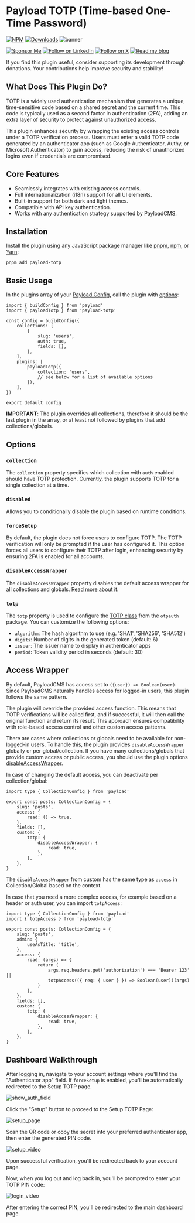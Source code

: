 # Payload TOTP (Time-based One-Time Password)
[![NPM](https://img.shields.io/npm/v/payload-totp)](https://www.npmjs.com/package/payload-totp)
[![Downloads](http://img.shields.io/npm/dm/payload-totp.svg)](https://www.npmjs.com/package/payload-totp)
![banner](https://github.com/user-attachments/assets/631dd9bf-8425-439e-9988-d25b6d5d3f6e)

[![Sponsor Me](https://github.com/user-attachments/assets/c6f96290-58c0-4a5b-ba53-136730d097e9)](https://github.com/sponsors/GeorgeHulpoi)
[![Follow on LinkedIn](https://github.com/user-attachments/assets/01fdc0f0-2642-4444-b978-74c709f1b7bc)](https://www.linkedin.com/in/george-hulpoi/)
[![Follow on X](https://github.com/user-attachments/assets/090656f2-d19d-422e-8c83-99742a39b47a)](https://x.com/GeorgeHulpoi)
[![Read my blog](https://github.com/user-attachments/assets/55ba629a-77b8-4cba-a09b-b63d1c90402b)](https://en.george-hulpoi.dev/blog)

If you find this plugin useful, consider supporting its development through donations. Your contributions help improve security and stability!  


## What Does This Plugin Do?  
TOTP is a widely used authentication mechanism that generates a unique, time-sensitive code based on a shared secret and the current time. This code is typically used as a second factor in authentication (2FA), adding an extra layer of security to protect against unauthorized access.  

This plugin enhances security by wrapping the existing access controls under a TOTP verification process. Users must enter a valid TOTP code generated by an authenticator app (such as Google Authenticator, Authy, or Microsoft Authenticator) to gain access, reducing the risk of unauthorized logins even if credentials are compromised. 

## Core Features
- Seamlessly integrates with existing access controls.
- Full internationalization (i18n) support for all UI elements.
- Built-in support for both dark and light themes.
- Compatible with API key authentication.
- Works with any authentication strategy supported by PayloadCMS.

## Installation
Install the plugin using any JavaScript package manager like [pnpm](https://pnpm.io/), [npm](https://npmjs.com/), or [Yarn](https://yarnpkg.com/):

```terminal
pnpm add payload-totp
```

## Basic Usage
In the plugins array of your [Payload Config](https://payloadcms.com/docs/configuration/overview), call the plugin with [options](#options):

```tsx
import { buildConfig } from 'payload'
import { payloadTotp } from 'payload-totp'

const config = buildConfig({
    collections: [
        {
            slug: 'users',
            auth: true,
            fields: [],
        },
    ],
    plugins: [
        payloadTotp({
            collection: 'users',
            // see below for a list of available options
        }),
    ],
})

export default config
```

__IMPORTANT__: The plugin overrides all collections, therefore it should be the last plugin in the array, or at least not followed by plugins that add collections/globals.

## Options

### `collection`

The `collection` property specifies which collection with `auth` enabled should have TOTP protection. Currently, the plugin supports TOTP for a single collection at a time.

### `disabled`

Allows you to conditionally disable the plugin based on runtime conditions.

### `forceSetup`

By default, the plugin does not force users to configure TOTP. The TOTP verification will only be prompted if the user has configured it. This option forces all users to configure their TOTP after login, enhancing security by ensuring 2FA is enabled for all accounts.

### `disableAccessWrapper`

The `disableAccessWrapper` property disables the default access wrapper for all collections and globals. [Read more about it](#access-wrapper).

### `totp`

The `totp` property is used to configure the [TOTP class](https://hectorm.github.io/otpauth/classes/TOTP.html) from the `otpauth` package. You can customize the following options:

- `algorithm`: The hash algorithm to use (e.g. 'SHA1', 'SHA256', 'SHA512')
- `digits`: Number of digits in the generated token (default: 6)
- `issuer`: The issuer name to display in authenticator apps
- `period`: Token validity period in seconds (default: 30)

## Access Wrapper

By default, PayloadCMS has access set to `({user}) => Boolean(user)`. Since PayloadCMS naturally handles access for logged-in users, this plugin follows the same pattern.

The plugin will override the provided access function. This means that TOTP verifications will be called first, and if successful, it will then call the original function and return its result. This approach ensures compatibility with role-based access control and other custom access patterns.

There are cases where collections or globals need to be available for non-logged-in users. To handle this, the plugin provides `disableAccessWrapper` globally or per global/collection. If you have many collections/globals that provide custom access or public access, you should use the plugin options [disableAccessWrapper](#disableAccessWrapper).

In case of changing the default access, you can deactivate per collection/global:

```tsx
import type { CollectionConfig } from 'payload'

export const posts: CollectionConfig = {
	slug: 'posts',
	access: {
		read: () => true,
	},
	fields: [],
	custom: {
		totp: {
			disableAccessWrapper: {
				read: true,
			},
		},
	},
}
```

The `disableAccessWrapper` from custom has the same type as `access` in Collection/Global based on the context.

In case that you need a more complex access, for example based on a header or auth user, you can import `totpAccess`:

```tsx
import type { CollectionConfig } from 'payload'
import { totpAccess } from 'payload-totp'

export const posts: CollectionConfig = {
	slug: 'posts',
	admin: {
		useAsTitle: 'title',
	},
	access: {
		read: (args) => {
			return (
				args.req.headers.get('authorization') === 'Bearer 123' ||
				totpAccess(({ req: { user } }) => Boolean(user))(args)
			)
		},
	},
	fields: [],
	custom: {
		totp: {
			disableAccessWrapper: {
				read: true,
			},
		},
	},
}
```

## Dashboard Walkthrough

After logging in, navigate to your account settings where you'll find the "Authenticator app" field. If `forceSetup` is enabled, you'll be automatically redirected to the Setup TOTP page.

![show_auth_field](https://github.com/user-attachments/assets/dde679a3-ad9a-422d-a728-576d4ee9271e)

Click the "Setup" button to proceed to the Setup TOTP Page:

![setup_page](https://github.com/user-attachments/assets/48f1283e-d851-4698-8498-859b3da2999f)

Scan the QR code or copy the secret into your preferred authenticator app, then enter the generated PIN code.

![setup_video](https://github.com/user-attachments/assets/0464a574-403f-4a6c-9295-d766376d410a)

Upon successful verification, you'll be redirected back to your account page.

Now, when you log out and log back in, you'll be prompted to enter your TOTP PIN code:

![login_video](https://github.com/user-attachments/assets/432941af-1cd4-4321-b2c5-0cb41bde90de)

After entering the correct PIN, you'll be redirected to the main dashboard page.
